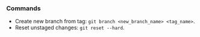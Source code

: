 ### Commands

- Create new branch from tag: `git branch <new_branch_name> <tag_name>`.
- Reset unstaged changes: `git reset --hard`.
